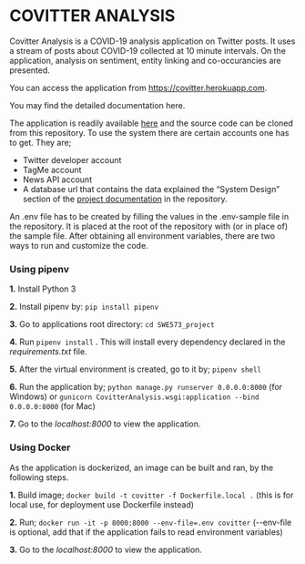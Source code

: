 # COVITTER ANALYSIS

Covitter Analysis is a COVID-19 analysis application on Twitter posts. It uses a stream of posts about COVID-19 collected at 10 minute intervals. On the application, analysis on sentiment, entity linking and co-occurancies are presented. 

You can access the application from https://covitter.herokuapp.com.


You may find the detailed documentation here.


The application is readily available [here](https://covitter.herokuapp.com) and the source code can be cloned from this repository. To use the system there are certain accounts one has to get. They are;
-	Twitter developer account
-	TagMe account
-	News API account
-	A database url that contains the data explained the “System Design” section of the [project documentation](https://github.com/melisMirza/SWE573_project/blob/main/%5BSwe573_2020Fall%5D%5BFinal%20Project%20Report%5D%20Mirza%2C%20Merve%20Melis.pdf) in the repository.


An .env file has to be created by filling the values in the .env-sample file in the repository. It is placed at the root of the repository with (or in place of) the sample file. After obtaining all environment variables, there are two ways to run and customize the code. 

### Using pipenv

**1.**	Install Python 3

**2.**	Install pipenv by: `pip install pipenv`

**3.**	Go to applications root directory: `cd SWE573_project`

**4.**	Run `pipenv install` . This will install every dependency declared in the *requirements.txt* file.

**5.**	After the virtual environment is created, go to it by; `pipenv shell` 

**6.**	Run the application by; `python manage.py runserver 0.0.0.0:8000` (for Windows) or `gunicorn CovitterAnalysis.wsgi:application --bind 0.0.0.0:8000` (for Mac)

**7.**	Go to the *localhost:8000* to view the application. 


### Using Docker

As the application is dockerized, an image can be built and ran, by the following steps.

**1.**	Build image; `docker build -t covitter -f Dockerfile.local .` (this is for local use, for deployment use Dockerfile instead)

**2.**	Run; `docker run -it -p 8000:8000 --env-file=.env covitter` (--env-file is optional, add that if the application fails to read environment variables)

**3.**	Go to the *localhost:8000* to view the application. 
